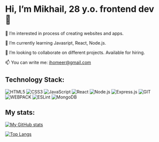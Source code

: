 # Hi, I’m Mikhail, 28 y.o. frontend dev 👋 


🌱 I’m interested in process of creating websites and apps.

🌱 I’m currently learning Javasript, React, Node.js.

🌱 I’m looking to collaborate on different projects. Available for hiring.

📫 You can write me: ihomeer@gmail.com

## Technology Stack:
![HTML5](https://img.shields.io/badge/-HTML5-000?&logo=HTML5)
![CSS3](https://img.shields.io/badge/-CSS3-000?&logo=CSS3)
![JavaScript](https://img.shields.io/badge/-JavaScript-000?&logo=JavaScript)
![React](https://img.shields.io/badge/-React-000?&logo=React)
![Node.js](https://img.shields.io/badge/-Node.js-000?&logo=node.js)
![Express.js](https://img.shields.io/badge/-Express-000?logo=express)
![GIT](https://img.shields.io/badge/-GIT-000?&logo=GIT)
![WEBPACK](https://img.shields.io/badge/-WEBPACK-000?&logo=WEBPACK)
![ESLint](https://img.shields.io/badge/-ESLint-000?&logo=ESLint)
![MongoDB](https://img.shields.io/badge/-MongoDB-000?&logo=MongoDB)


## My stats:
[![My GitHub stats](https://github-readme-stats.vercel.app/api?username=ihomeeer&count_private=true&show_icons=true&theme=blue-green)](https://github.com/anuraghazra/github-readme-stats)

[![Top Langs](https://github-readme-stats.vercel.app/api/top-langs/?username=ihomeeer&theme=blue-green)](https://github.com/anuraghazra/github-readme-stats)



